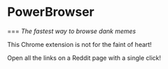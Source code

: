 # PowerBrowser
===
*The fastest way to browse dank memes*

This Chrome extension is not for the faint of heart!

Open all the links on a Reddit page with a single click!
